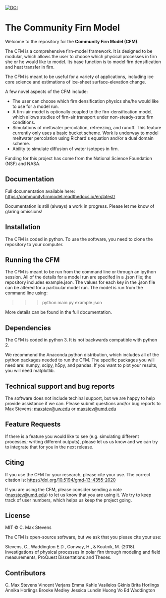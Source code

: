 [![DOI](https://zenodo.org/badge/DOI/10.5281/zenodo.3585885.svg)](https://doi.org/10.5281/zenodo.3585885)

# The Community Firn Model

Welcome to the repository for the **Community Firn Model (CFM)**. 

The CFM is a comprehensive firn-model framework. It is designed to be modular, which allows the user to choose which physical processes in firn she or he would like to model. Its base function is to model firn densification and heat transfer in firn.

The CFM is meant to be useful for a variety of applications, including ice core science and estimations of ice-sheet surface-elevation change.

A few novel aspects of the CFM include:

- The user can choose which firn densification physics she/he would like to use for a model run.
- A firn-air model is optionally coupled to the firn-densification model, which allows studies of firn-air transport under non-steady-state firn conditions.
- Simulations of meltwater percolation, refreezing, and runoff. This feature currently only uses a basic bucket scheme. Work is underway to model meltwater percolation using Richard's equation and/or a dual domain scheme.
- Ability to simulate diffusion of water isotopes in firn.

Funding for this project has come from the National Science Foundation (NSF) and NASA.

## Documentation

Full documentation available here: https://communityfirnmodel.readthedocs.io/en/latest/ 

Documentation is still (always) a work in progress. Please let me know of glaring omissions!

## Installation

The CFM is coded in python. To use the software, you need to clone the repository to your computer.

## Running the CFM

The CFM is meant to be run from the command line or through an ipython session. All of the details for a model run are specifed in a .json file; the repository includes example.json. The values for each key in the .json file can be altered for a particular model run. The model is run from the command line using:

>>> python main.py example.json

More details can be found in the full documentation. 

## Dependencies

The CFM is coded in python 3. It is not backwards compatible with python 2.

We recommend the Anaconda python distribution, which includes all of the python packages needed to run the CFM. The specific packages you will need are: numpy, scipy, h5py, and pandas. If you want to plot your results, you will need matplotlib.

## Technical support and bug reports

The software does not include techinal support, but we are happy to help provide assistance if we can. Please submit questions and/or bug reports to Max Stevens: maxstev@uw.edu or maxstev@umd.edu

## Feature Requests

If there is a feature you would like to see (e.g. simulating different processes; writing different outputs), please let us us know and we can try to integrate that for you in the next release.

## Citing

If you use the CFM for your research, please cite your use. The correct citation is: https://doi.org/10.5194/gmd-13-4355-2020

If you are using the CFM, please consider sending a note (maxstev@umd.edu) to let us know that you are using it. We try to keep track of user numbers, which helps us keep the project going.

## License

MIT © C. Max Stevens

The CFM is open-source software, but we ask that you please cite your use:

Stevens, C., Waddington E.D., Conway, H., & Koutnik, M. (2018). Investigations of physical processes in polar firn through modeling and field measurements, ProQuest Dissertations and Theses.

## Contributors
C. Max Stevens
Vincent Verjans
Emma Kahle
Vasileios Gkinis
Brita Horlings
Annika Horlings
Brooke Medley
Jessica Lundin
Huong Vo
Ed Waddington
